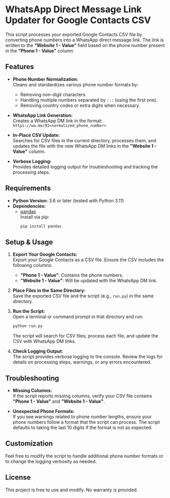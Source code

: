 # WhatsApp Direct Message Link Updater for Google Contacts CSV

This script processes your exported Google Contacts CSV file by converting phone numbers into a WhatsApp direct message link. The link is written to the **"Website 1 - Value"** field based on the phone number present in the **"Phone 1 - Value"** column.

## Features

- **Phone Number Normalization:**  
  Cleans and standardizes various phone number formats by:
  - Removing non-digit characters.
  - Handling multiple numbers separated by ` ::: ` (using the first one).
  - Removing country codes or extra digits when necessary.
  
- **WhatsApp Link Generation:**  
  Creates a WhatsApp DM link in the format:  
  `https://wa.me/91<normalized_phone_number>`

- **In-Place CSV Update:**  
  Searches for CSV files in the current directory, processes them, and updates the file with the new WhatsApp DM links in the **"Website 1 - Value"** column.

- **Verbose Logging:**  
  Provides detailed logging output for troubleshooting and tracking the processing steps.

## Requirements

- **Python Version:** 3.6 or later (tested with Python 3.11)
- **Dependencies:**  
  - [pandas](https://pandas.pydata.org/)  
    Install via pip:  
    ```bash
    pip install pandas
    ```

## Setup & Usage

1. **Export Your Google Contacts:**  
   Export your Google Contacts as a CSV file. Ensure the CSV includes the following columns:
   - **"Phone 1 - Value"**: Contains the phone numbers.
   - **"Website 1 - Value"**: Will be updated with the WhatsApp DM link.

2. **Place Files in the Same Directory:**  
   Save the exported CSV file and the script (e.g., `run.py`) in the same directory.

3. **Run the Script:**  
   Open a terminal or command prompt in that directory and run:
   ```bash
   python run.py
   ```
   The script will search for CSV files, process each file, and update the CSV with WhatsApp DM links.

4. **Check Logging Output:**  
   The script provides verbose logging to the console. Review the logs for details on processing steps, warnings, or any errors encountered.

## Troubleshooting

- **Missing Columns:**  
  If the script reports missing columns, verify your CSV file contains **"Phone 1 - Value"** and **"Website 1 - Value"**.

- **Unexpected Phone Formats:**  
  If you see warnings related to phone number lengths, ensure your phone numbers follow a format that the script can process. The script defaults to taking the last 10 digits if the format is not as expected.

## Customization

Feel free to modify the script to handle additional phone number formats or to change the logging verbosity as needed.

## License

This project is free to use and modify. No warranty is provided.

